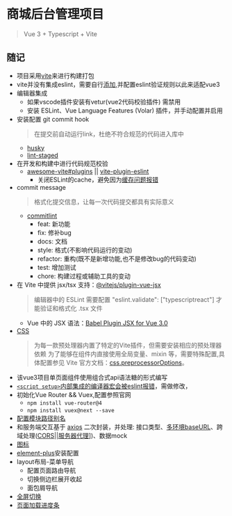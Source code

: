 # 商城后台管理项目

> Vue 3 + Typescript + Vite

## 随记

- 项目采用[vite](https://cn.vitejs.dev/)来进行构建打包
- vite并没有集成eslint，需要自行[添加](https://eslint.org/docs/user-guide/getting-started),并配置eslint验证规则以此来适配vue3
- 编辑器集成
  - 如果vscode插件安装有vetur(vue2代码校验插件) 需禁用
  - 安装 ESLint、Vue Language Features (Volar) 插件，并手动配置并启用
- 安装配置 git commit hook
  > 在提交前自动运行link，杜绝不符合规范的代码进入库中
  - [husky](https://github.com/typicode/husky)
  - [lint-staged](https://github.com/okonet/lint-staged)
- 在开发和构建中进行代码规范校验
  - [awesome-vite#plugins](https://github.com/vitejs/awesome-vite#plugins) || [vite-plugin-eslint](https://github.com/gxmari007/vite-plugin-eslint)
    - 关闭ESLint的cache，避免因为[缓存问题报错](https://blog.csdn.net/xuefeng11111/article/details/121688821)
- commit message
  > 格式化提交信息，让每一次代码提交都具有实际意义
  - [commitlint](https://github.com/conventional-changelog/commitlint)
    - feat: 新功能
    - fix: 修补bug
    - docs: 文档
    - style: 格式(不影响代码运行的变动)
    - refactor: 重构(既不是新增功能,也不是修改bug的代码变动)
    - test: 增加测试
    - chore: 构建过程或辅助工具的变动
- 在 Vite 中提供 jsx/tsx 支持：[@vitejs/plugin-vue-jsx](https://github.com/vitejs/vite/tree/main/packages/plugin-vue-jsx)
  > 编辑器中的 ESLint 需要配置 "eslint.validate": ["typescriptreact"] 才能验证和格式化 .tsx 文件
  - Vue 中的 JSX 语法：[Babel Plugin JSX for Vue 3.0](https://github.com/vuejs/babel-plugin-jsx)
- [CSS](https://cn.vitejs.dev/guide/features.html#css)
  > 为每一款预处理器内置了特定的Vite插件，但需要安装相应的预处理器依赖
  >为了能够在组件内直接使用全局变量、mixin 等，需要特殊配置,具体配置参见 Vite 官方文档：[css.preprocessorOptions](https://cn.vitejs.dev/config/#css-preprocessoroptions)。
- 该vue3项目单页面组件使用组合式api语法糖的形式编写
- [`<script setup>`内部集成的编译器宏会被eslint报错](https://www.cfanz.cn/resource/detail/WqNljBGlDjjrV)，需做修改，
- 初始化Vue Router && Vuex,配置参照官网
  - `npm install vue-router@4`
  - `npm install vuex@next --save`
- [配置模块路径别名](https://juejin.cn/post/6968327734766338055)
- 和服务端交互基于 [axios](https://github.com/axios/axios) 二次封装，并处理: 接口类型、[多环境baseURL](https://cn.vitejs.dev/guide/env-and-mode.html)、跨域处理([CORS](https://developer.mozilla.org/zh-CN/docs/Web/HTTP/CORS)||[服务器代理](https://cn.vitejs.dev/config/#server-proxy)])、数据mock
- [图标](https://github.com/07akioni/xicons/blob/main/README.zh-CN.md)
- [element-plus](https://element-plus.gitee.io/zh-CN/)安装配置
- layout布局-菜单导航
  - 配置页面路由导航
  - 切换侧边栏展开收起
  - 面包屑导航
- [全屏切换](https://developer.mozilla.org/zh-CN/docs/Web/API/Fullscreen_API)
- [页面加载进度条](https://github.com/rstacruz/nprogress)
